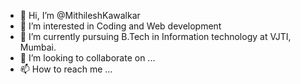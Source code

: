 - 👋 Hi, I’m @MithileshKawalkar
- 👀 I’m interested in Coding and Web development 
- 🌱 I’m currently pursuing B.Tech in Information technology at VJTI, Mumbai.
- 💞️ I’m looking to collaborate on ...
- 📫 How to reach me ...

<!---
MithileshKawalkar/MithileshKawalkar is a ✨ special ✨ repository because its `README.md` (this file) appears on your GitHub profile.
You can click the Preview link to take a look at your changes.
--->
